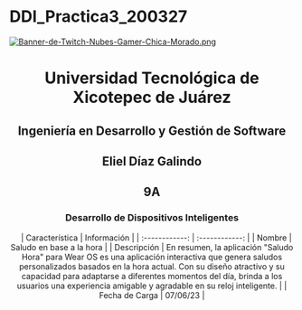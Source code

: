 # DDI_Practica3_200327

[![Banner-de-Twitch-Nubes-Gamer-Chica-Morado.png](https://i.postimg.cc/15q3LFXF/Banner-de-Twitch-Nubes-Gamer-Chica-Morado.png)](https://postimg.cc/MvzwBvyZ)

<div align="center">
  
# Universidad Tecnológica de Xicotepec de Juárez


## Ingeniería en Desarrollo y Gestión de Software
## Eliel Díaz Galindo 
## 9A
### Desarrollo de Dispositivos Inteligentes




&nbsp;
&nbsp;
|  Característica |  Información |
| :------------: | :------------: |
| Nombre | Saludo en base a la hora |
| Descripción  | En resumen, la aplicación "Saludo Hora" para Wear OS es una aplicación interactiva que genera saludos personalizados basados en la hora actual. Con su diseño atractivo y su capacidad para adaptarse a diferentes momentos del día, brinda a los usuarios una experiencia amigable y agradable en su reloj inteligente. |
|  Fecha de Carga | 07/06/23  |
